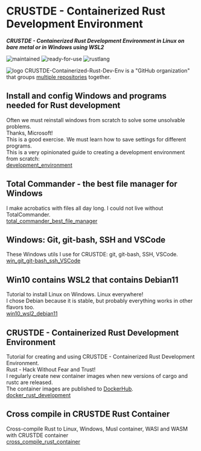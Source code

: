 # CRUSTDE - Containerized Rust Development Environment

***CRUSTDE - Containerized Rust Development Environment in Linux on bare metal or in Windows using WSL2***

 ![maintained](https://img.shields.io/badge/maintained-green)
 ![ready-for-use](https://img.shields.io/badge/ready_for_use-green)
 ![rustlang](https://img.shields.io/badge/rustlang-orange)

 ![logo](https://raw.githubusercontent.com/CRUSTDE-Containerized-Rust-Dev-Env/CRUSTDE-Containerized-Rust-Dev-Env/main/images/crustde_250x250.png)
 CRUSTDE-Containerized-Rust-Dev-Env is a "GitHub organization" that groups [multiple repositories](https://github.com/orgs/CRUSTDE-Containerized-Rust-Dev-Env/repositories?q=sort%3Aname-asc) together.

## Install and config Windows and programs needed for Rust development

Often we must reinstall windows from scratch to solve some unsolvable problems.  
Thanks, Microsoft!  
This is a good exercise. We must learn how to save settings for different programs.  
This is a very opinionated guide to creating a development environment from scratch:  
[development_environment](https://github.com/CRUSTDE-Containerized-Rust-Dev-Env/development_environment)

## Total Commander - the best file manager for Windows

I make acrobatics with files all day long. I could not live without TotalCommander.  
[total_commander_best_file_manager](https://github.com/CRUSTDE-Containerized-Rust-Dev-Env/total_commander_best_file_manager)

## Windows: Git, git-bash, SSH and VSCode

These Windows utils I use for CRUSTDE: git, git-bash, SSH, VSCode.  
[win_git_git-bash_ssh_VSCode](https://github.com/CRUSTDE-Containerized-Rust-Dev-Env/win_git_git-bash_ssh_VSCode)

## Win10 contains WSL2 that contains Debian11

Tutorial to install Linux on Windows. Linux everywhere!  
I chose Debian because it is stable, but probably everything works in other flavors too.  
[win10_wsl2_debian11](https://github.com/CRUSTDE-Containerized-Rust-Dev-Env/win10_wsl2_debian11)

## CRUSTDE - Containerized Rust Development Environment

Tutorial for creating and using CRUSTDE - Containerized Rust Development Environment.  
Rust - Hack Without Fear and Trust!  
I regularly create new container images when new versions of cargo and rustc are released.  
The container images are published to [DockerHub](https://hub.docker.com/u/bestiadev).  
[docker_rust_development](https://github.com/CRUSTDE-Containerized-Rust-Dev-Env/docker_rust_development)

## Cross compile in CRUSTDE Rust Container

Cross-compile Rust to Linux, Windows, Musl container, WASI and WASM with CRUSTDE container  
[cross_compile_rust_container](https://github.com/CRUSTDE-Containerized-Rust-Dev-Env/cross_compile_rust_container)  
